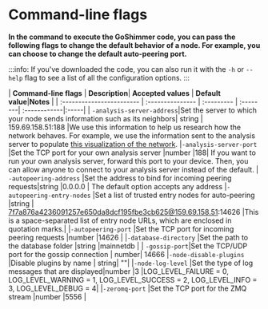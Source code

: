 # Command-line flags

**In the command to execute the GoShimmer code, you can pass the following flags to change the default behavior of a node. For example, you can choose to change the default auto-peering port.**

:::info:
If you've downloaded the code, you can also run it with the `-h` or `--help` flag to see a list of all the configuration options.
:::

| **Command-line flags** |  **Description**| **Accepted values** | **Default value**|**Notes** |
| :------------------------ | :--------------- | :--------- | :--------| :------------|:-----|
|<a name="analysis-server-address"></a> `-analysis-server-address`|Set the server to which your node sends information such as its neighbors| string | 159.69.158.51:188 |We use this information to help us research how the network behaves. For example, we use the information sent to the analysis server to populate [this visualization of the network](http://159.69.158.51/).
|<a name="analysis-server-port"></a>`-analysis-server-port` |Set the TCP port for your own analysis server |number |188| If you want to run your own analysis server, forward this port to your device. Then, you can allow anyone to connect to your analysis server instead of the default.
|<a name="autopeering-address"></a> `-autopeering-address` |Set the address to bind for incoming peering requests|string |0.0.0.0 | The default option accepts any address
|<a name="autopeering-entry-nodes"></a>`-autopeering-entry-nodes` |Set a list of trusted entry nodes for auto-peering |string | 7f7a876a4236091257e650da8dcf195fbe3cb625@159.69.158.51:14626 |This is a space-separated list of entry node URLs, which are enclosed in quotation marks.|
|<a name="autopeering-port"></a>`-autopeering-port` |Set the TCP port for incoming peering requests |number |14626 |
|<a name="database-directory"></a>`-database-directory` |Set the path to the database folder  |string |mainnetdb | 
|<a name="gossip-port"></a> `-gossip-port`|Set the TCP/UDP port for the gossip connection | number| 14666
|<a name="node-disable-plugins"></a>`-node-disable-plugins` |Disable plugins by name | string| ""|
|<a name="node-log-level"></a>`-node-log-level` |Set the type of log messages that are displayed|number |3 |LOG_LEVEL_FAILURE = 0, LOG_LEVEL_WARNING = 1, LOG_LEVEL_SUCCESS = 2, LOG_LEVEL_INFO = 3, LOG_LEVEL_DEBUG = 4|
|<a name="zeromq-port"></a>`-zeromq-port` |Set the TCP port for the ZMQ stream |number |5556 | 
